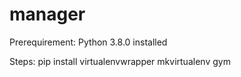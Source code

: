 # manager
Prerequirement:
Python 3.8.0 installed

Steps:
pip install virtualenvwrapper <os spesific>
mkvirtualenv gym

